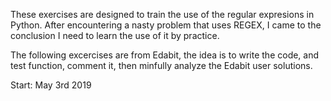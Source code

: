 These exercises are designed to train the use of the regular expresions
in Python. After encountering a nasty problem that uses REGEX, I came to the
conclusion I need to learn the use of it by practice.

The following excercises are from Edabit, the idea is to write the code, and
test function, comment it, then minfully analyze the Edabit user solutions.

Start: May 3rd 2019